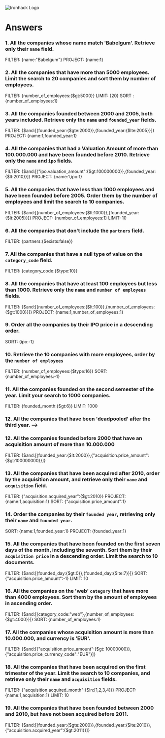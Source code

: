 ![Ironhack Logo](https://i.imgur.com/1QgrNNw.png)

# Answers

### 1. All the companies whose name match 'Babelgum'. Retrieve only their `name` field.

FILTER: {name:"Babelgum"}
PROJECT: {name:1}

### 2. All the companies that have more than 5000 employees. Limit the search to 20 companies and sort them by **number of employees**.

FILTER: {number_of_employees:{$gt:5000}}
LIMIT: {20}
SORT : {number_of_employees:1}

### 3. All the companies founded between 2000 and 2005, both years included. Retrieve only the `name` and `founded_year` fields.

FILTER: {$and:[{founded_year:{$gte:2000}},{founded_year:{$lte:2005}}]}
PROJECT: {name:1,founded_year:1}

### 4. All the companies that had a Valuation Amount of more than 100.000.000 and have been founded before 2010. Retrieve only the `name` and `ipo` fields.

FILTER: {$and:[{"ipo.valuation_amount":{$gt:100000000}},{founded_year:{$lt:2010}}]}
PROJECT: {name:1,ipo:1}

### 5. All the companies that have less than 1000 employees and have been founded before 2005. Order them by the number of employees and limit the search to 10 companies.

FILTER: {$and:[{number_of_employees:{$lt:1000}},{founded_year:{$lt:2005}}]}
PROJECT: {number_of_employees:1}
LIMIT: 10

### 6. All the companies that don't include the `partners` field.

FILTER: {partners:{$exists:false}}

### 7. All the companies that have a null type of value on the `category_code` field.

FILTER: {category_code:{$type:10}}

### 8. All the companies that have at least 100 employees but less than 1000. Retrieve only the `name` and `number of employees` fields.

FILTER: {$and:[{number_of_employees:{$lt:100}},{number_of_employees:{$gt:1000}}]}
PROJECT: {name:1,number_of_employees:1}

### 9. Order all the companies by their IPO price in a descending order.

SORT: {ipo:-1}

### 10. Retrieve the 10 companies with more employees, order by the `number of employees`

FILTER: {number_of_employees:{$type:16}}
SORT: {number_of_employees:-1}

### 11. All the companies founded on the second semester of the year. Limit your search to 1000 companies.

FILTER: {founded_month:{$gt:6}}
LIMIT: 1000

### 12. All the companies that have been 'deadpooled' after the third year. -->

<!-- Your Code Goes Here -->

### 12. All the companies founded before 2000 that have an acquisition amount of more than 10.000.000

FILTER: {$and:[{founded_year:{$lt:2000}},{"acquisition.price_amount":{$gt:100000000}}]}

### 13. All the companies that have been acquired after 2010, order by the acquisition amount, and retrieve only their `name` and `acquisition` field.

FILTER: {"acquisition.acquired_year":{$gt:2010}}
PROJECT: {name:1,acquisition:1}
SORT: {"acquisition.price_amount":1}

### 14. Order the companies by their `founded year`, retrieving only their `name` and `founded year`.

SORT: {name:1,founded_year:1}
PROJECT: {founded_year:1}

### 15. All the companies that have been founded on the first seven days of the month, including the seventh. Sort them by their `acquisition price` in a descending order. Limit the search to 10 documents.

FILTER: {$and:[{founded_day:{$gt:0}},{founded_day:{$lte:7}}]}
SORT: {"acquisition.price_amount":-1}
LIMIT: 10

### 16. All the companies on the 'web' `category` that have more than 4000 employees. Sort them by the amount of employees in ascending order.

FILTER: {$and:[{category_code:"web"},{number_of_employees:{$gt:4000}}]}
SORT: {number_of_employees:1}

### 17. All the companies whose acquisition amount is more than 10.000.000, and currency is 'EUR'.

FILTER: {$and:[{"acquisition.price_amount":{$gt: 10000000}},{"acquisition.price_currency_code":"EUR"}]}

### 18. All the companies that have been acquired on the first trimester of the year. Limit the search to 10 companies, and retrieve only their `name` and `acquisition` fields.

FILTER: {"acquisition.acquired_month":{$in:[1,2,3,4]}}
PROJECT: {name:1,acquisition:1}
LIMIT: 10

### 19. All the companies that have been founded between 2000 and 2010, but have not been acquired before 2011.

FILTER: {$and:[{founded_year:{$gte:2000}},{founded_year:{$lte:2010}},{"acquisition.acquired_year":{$gt:2011}}]}